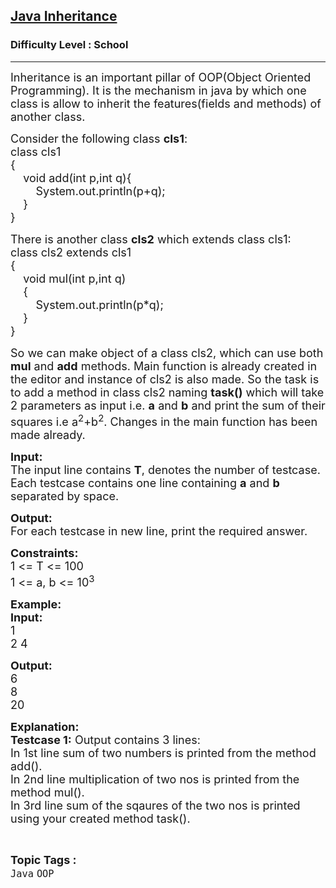 <h2><a href="https://practice.geeksforgeeks.org/problems/java-inheritance/1?page=4&difficulty[]=-2&sortBy=submissions">Java Inheritance</a></h2><h3>Difficulty Level : School</h3><hr><div class="problems_problem_content__Xm_eO"><p><span style="font-size:18px">Inheritance is an important pillar of OOP(Object Oriented Programming). It is the mechanism in java by which one class is allow to inherit the features(fields and methods) of another class.</span></p>

<p><span style="font-size:18px">Consider the following class <strong>cls1</strong>:</span><br>
<span style="font-size:18px">class cls1<br>
{</span><br>
<span style="font-size:18px">&nbsp;&nbsp;&nbsp; void add(int p,int q){<br>
&nbsp;&nbsp;&nbsp;&nbsp;&nbsp;&nbsp;&nbsp; System.out.println(p+q);<br>
&nbsp;&nbsp;&nbsp; }<br>
}</span></p>

<p><span style="font-size:18px">There is another class <strong>cls2</strong> which extends class cls1:<br>
class cls2 extends cls1<br>
{<br>
&nbsp;&nbsp;&nbsp; void mul(int p,int q)<br>
&nbsp;&nbsp;&nbsp; {<br>
&nbsp;&nbsp;&nbsp;&nbsp;&nbsp;&nbsp;&nbsp; System.out.println(p*q);<br>
&nbsp;&nbsp;&nbsp; }<br>
}</span></p>

<p><span style="font-size:18px">So we can make object of a class cls2, which can use both <strong>mul</strong> and <strong>add</strong> methods. Main function is already created in the editor and instance of cls2 is also made.</span><span style="font-size:18px"> So the task is to add a method in class cls2 naming <strong>task()</strong> which will take 2 parameters as input i.e. <strong>a</strong> and <strong>b</strong> and print the sum of their squares i.e a<sup>2</sup>+b<sup>2</sup>. Changes in the main function has been made already.</span></p>

<p><span style="font-size:18px"><strong>Input:</strong><br>
The input line contains <strong>T</strong>, denotes the number of testcase. Each testcase contains one line containing <strong>a</strong> and <strong>b</strong> separated by space.</span></p>

<p><span style="font-size:18px"><strong>Output:</strong><br>
For each testcase in new line, print the required answer.</span></p>

<p><span style="font-size:18px"><strong>Constraints:</strong><br>
1 &lt;= T &lt;= 100<br>
1 &lt;= a, b &lt;= 10<sup>3</sup></span></p>

<p><span style="font-size:18px"><strong>Example:<br>
Input:</strong></span><br>
<span style="font-size:18px">1<br>
2 4</span></p>

<p><strong><span style="font-size:18px">Output:</span></strong><br>
<span style="font-size:18px">6<br>
8<br>
20</span></p>

<p><span style="font-size:18px"><strong>Explanation:</strong><br>
<strong>Testcase 1:</strong> Output contains 3 lines:<br>
In 1st line sum of two numbers is printed from the method add().<br>
In 2nd line multiplication of two nos is printed from the method mul().<br>
In 3rd line sum of the sqaures of the two nos is printed using your created method task().</span></p>
</div><br><p><span style=font-size:18px><strong>Topic Tags : </strong><br><code>Java</code>&nbsp;<code>OOP</code>&nbsp;